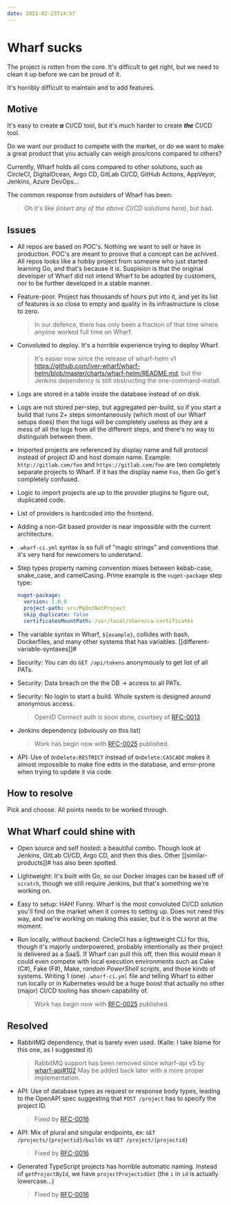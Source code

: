 ```yaml
---
date: 2021-02-23T14:57
---
```


# Wharf sucks

The project is rotten from the core. It's difficult to get right, but we need to
clean it up before we can be proud of it.

It's horribly difficult to maintain and to add features.

## Motive

It's easy to create ***a*** CI/CD tool, but it's much harder to create ***the***
CI/CD tool.

Do we want our product to compete with the market, or do we want to make a great
product that you actually can weigh pros/cons compared to others?

Currently, Wharf holds all cons compared to other solutions, such as CircleCI,
DigitalOcean, Argo CD, GitLab CI/CD, GitHub Actions, AppVeyor, Jenkins, Azure
DevOps...

The common response from outsiders of Wharf has been:

> Oh it's like *(insert any of the above CI/CD solutions here)*, but bad.

## Issues

- All repos are based on POC's. Nothing we want to sell or have in production.
  POC's are meant to proove that a concept can be achived. All repos looks like
  a hobby project from someone who just started learning Go, and that's because
  it is. Suspision is that the original developer of Wharf did not intend Wharf
  to be adopted by customers, nor to be further developed in a stable manner.

- Feature-poor. Project has thousands of hours put into it, and yet its list of
  features is so close to empty and quality in its infrastructure is close to
  zero.

  > In our defence, there has only been a fraction of that time where anyone
  > worked full time on Wharf.

- Convoluted to deploy. It's a horrible experience trying to deploy Wharf.

  > It's easier now since the release of wharf-helm v1 <https://github.com/iver-wharf/wharf-helm/blob/master/charts/wharf-helm/README.md>,
  > but the Jenkins dependency is still obstructing the one-command-install.

- Logs are stored in a table inside the database instead of on disk.

- Logs are not stored per-step, but aggregated per-build, so if you start a build
  that runs 2+ steps simontaneously (which most of our Wharf setups does)
  then the logs will be completely useless as they are a mess of all the logs
  from all the different steps, and there's no way to distinguish between them.

- Imported projects are referenced by display name and full protocol instead of
  project ID and host domain name. Example: `http://gitlab.com/foo` and
  `https://gitlab.com/foo` are two completely separate projects to Wharf.
  If it has the display name `Foo`, then Go get's completely confused.

- Logic to import projects are up to the provider plugins to figure out,
  duplicated code.

- List of providers is hardcoded into the frontend.

- Adding a non-Git based provider is near impossible with the current
  architecture.

- `.wharf-ci.yml` syntax is so full of "magic strings" and conventions that it's
  very hard for newcomers to understand.

- Step types property naming convention mixes between kebab-case, snake\_case,
  and camelCasing. Prime example is the `nuget-package` step type:

  ```yaml
  nuget-package:
    version: 1.0.0
    project-path: src/MyDotNetProject
    skip_duplicate: false
    certificatesMountPath: /usr/local/share/ca-certificates
  ```

- The variable syntax in Wharf, `${example}`, collides with bash, Dockerfiles,
  and many other systems that has variables. [[different-variable-syntaxes]]#

- Security: You can do `GET /api/tokens` anonymously to get list of all PATs.

- Security: Data breach on the the DB -> access to all PATs.

- Security: No login to start a build. Whole system is designed around anonymous
  access.

  > OpenID Connect auth is soon done, courtsey of [RFC-0013](https://iver-wharf.github.io/rfcs/published/0013-authentication)

- Jenkins dependency (obviously on this list)

  > Work has begin now with [RFC-0025](https://iver-wharf.github.io/rfcs/published/0025-wharf-cmd-provisioning)
  > published.

- API: Use of `OnDelete:RESTRICT` instead of `OnDelete:CASCADE` makes it almost
  impossible to make fine edits in the database, and error-prone when trying
  to update it via code.

## How to resolve

Pick and choose. All points needs to be worked through.

## What Wharf could shine with

- Open source and self hosted: a beautiful combo. Though look at Jenkins, GitLab
  CI/CD, Argo CD, and then this dies. Other [[similar-products]]# has also been
  spotted.

- Lightweight: It's built with Go, so our Docker images can be based off of
  `scratch`, though we still require Jenkins, but that's something we're working
  on.

- Easy to setup: HAH! Funny. Wharf is the most convoluted CI/CD solution you'll
  find on the market when it comes to setting up. Does not need this way, and
  we're working on making this easier, but it is the worst at the moment.

- Run locally, without backend: CircleCI has a lightweight CLI for this, though
  it's majorly underpowered, probably intentionally as their project is
  delivered as a SaaS. If Wharf can pull this off, then this would mean it could
  even compete with local execution environments such as Cake (C\#), Fake (F\#),
  Make, *random PowerShell scripts*, and those kinds of systems. Writing 1 (one)
  `.wharf-ci.yml` file and telling Wharf to either run locally or in Kubernetes
  would be a huge boost that actually no other (major) CI/CD tooling has shown
  capability of.

  > Work has begin now with [RFC-0025](https://iver-wharf.github.io/rfcs/published/0025-wharf-cmd-provisioning)
  > published.

## Resolved

- RabbitMQ dependency, that is barely even used. (Kalle: I take blame for this
  one, as I suggested it)

  > RabbitMQ support has been removed since wharf-api v5 by
  > [wharf-api#102](https://github.com/iver-wharf/wharf-api/pull/102)
  > May be added back later with a more proper implementation.

- API: Use of database types as request or response body types, leading to the
  OpenAPI spec suggesting that `POST /project` has to specify the project ID.

  > Fixed by [RFC-0016](https://iver-wharf.github.io/rfcs/published/0016-wharf-api-endpoints-cleanup)

- API: Mix of plural and singular endpoints, ex:
  `GET /projects/{projectid}/builds` vs `GET /project/{projectid}`

  > Fixed by [RFC-0016](https://iver-wharf.github.io/rfcs/published/0016-wharf-api-endpoints-cleanup)

- Generated TypeScript projects has horrible automatic naming. Instead of
  `getProjectById`, we have `projectProjectidGet` (the `i` in `id` is actually
  lowercase...)

  > Fixed by [RFC-0016](https://iver-wharf.github.io/rfcs/published/0016-wharf-api-endpoints-cleanup)
